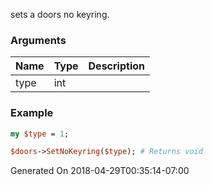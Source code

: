 sets a doors no keyring.
### Arguments
**Name**|**Type**|**Description**
:---|:---|:---
type|int|

### Example

```perl
my $type = 1;

$doors->SetNoKeyring($type); # Returns void
```


Generated On 2018-04-29T00:35:14-07:00